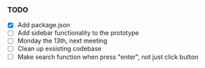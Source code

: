 ### TODO

- [x] Add package.json
- [ ] Add sidebar functionality to the prototype
- [ ] Monday the 13th, next meeting
- [ ] Clean up exsisting codebase
- [ ] Make search function when press "enter", not just click button